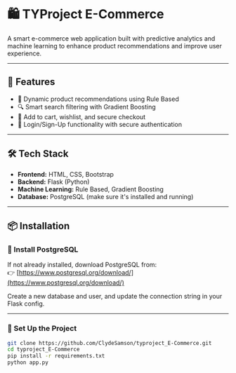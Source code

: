 # 🛍️ TYProject E-Commerce

A smart e-commerce web application built with predictive analytics and machine learning to enhance product recommendations and improve user experience.

---

## 🚀 Features

- 👕 Dynamic product recommendations using Rule Based
- 🔍 Smart search filtering with Gradient Boosting
- 🛒 Add to cart, wishlist, and secure checkout
- 🔐 Login/Sign-Up functionality with secure authentication

---

## 🛠️ Tech Stack

- **Frontend:** HTML, CSS, Bootstrap
- **Backend:** Flask (Python)
- **Machine Learning:** Rule Based, Gradient Boosting
- **Database:** PostgreSQL (make sure it's installed and running)

---

## 📦 Installation

### 🐘 Install PostgreSQL

If not already installed, download PostgreSQL from:  
👉 [https://www.postgresql.org/download/](https://www.postgresql.org/download/)

Create a new database and user, and update the connection string in your Flask config.

---

### 🔧 Set Up the Project

```bash
git clone https://github.com/ClydeSamson/typroject_E-Commerce.git
cd typroject_E-Commerce
pip install -r requirements.txt
python app.py
